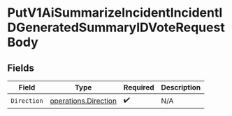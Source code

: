 # PutV1AiSummarizeIncidentIncidentIDGeneratedSummaryIDVoteRequestBody


## Fields

| Field                                                        | Type                                                         | Required                                                     | Description                                                  |
| ------------------------------------------------------------ | ------------------------------------------------------------ | ------------------------------------------------------------ | ------------------------------------------------------------ |
| `Direction`                                                  | [operations.Direction](../../models/operations/direction.md) | :heavy_check_mark:                                           | N/A                                                          |